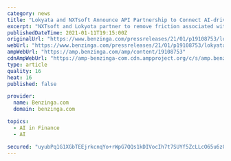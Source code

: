 ```yaml
---
category: news
title: "Lokyata and NXTsoft Announce API Partnership to Connect AI-driven Digital Credit Solutions to Financial Institutions"
excerpt: "NXTsoft and Lokyota partner to remove friction associated with delivering digital credit solutions to financial institutions. BIRMINGHAM, Ala. (PRWEB) NXTsoft"
publishedDateTime: 2021-01-11T19:15:00Z
originalUrl: "https://www.benzinga.com/pressreleases/21/01/p19108753/lokyata-and-nxtsoft-announce-api-partnership-to-connect-ai-driven-digital-credit-solutions-to-fina"
webUrl: "https://www.benzinga.com/pressreleases/21/01/p19108753/lokyata-and-nxtsoft-announce-api-partnership-to-connect-ai-driven-digital-credit-solutions-to-fina"
ampWebUrl: "https://amp.benzinga.com/amp/content/19108753"
cdnAmpWebUrl: "https://amp-benzinga-com.cdn.ampproject.org/c/s/amp.benzinga.com/amp/content/19108753"
type: article
quality: 16
heat: 16
published: false

provider:
  name: Benzinga.com
  domain: benzinga.com

topics:
  - AI in Finance
  - AI

secured: "uyubPq1G1XGbTEEjrkcnqYo+rWpG7QQs1kDIVocIh7t7SUYf5ZcLLcO65u6zOCLts5Omnyb5D01T4SCykGaki1qTZQMJKA3abIHJDXrgiwVHO08BEeXgqkbMGN3QOXrEiWEp7YTJ68ltEzXh0qnEy7asbVvte7eNmn89wSPZfdpKA5tuF4Ac4sCKt5u1Capcua3+HDyJnkoEPIfYor0hOln1LUSr9gQv/SQQ+E9Ql4ZH0XRxGaqbdnbSIWIvDvNsqkTsDnr6x1KS66EM1Q5kQ6K13i92eMok7psaKTJNrjWUA+mfWyhcx0WCXmJVCsu/OG0u5oEsDS45eZJ96gT+ihgInuFcJOLP7Z95d6D9NOo=;DhXHlYJQ9FDMObBnS3Nzjw=="
---
```


